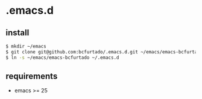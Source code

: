 # .emacs.d

## install

```sh
$ mkdir ~/emacs
$ git clone git@github.com:bcfurtado/.emacs.d.git ~/emacs/emacs-bcfurtado
$ ln -s ~/emacs/emacs-bcfurtado ~/.emacs.d
```

## requirements

- emacs >= 25


